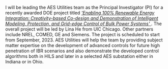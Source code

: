 <!-- ---
layout: post
title: Awarded DOE Project on 
# date: 2023-05-10 07:59:00-0400
date: 2023-12-12 
# date: Jun 10, 2023
inline: false
related_posts: false
--- -->

<!-- A simple inline announcement with Markdown emoji! :sparkles: :smile: -->
I will be leading the AES Utilities team as the Principal Investigator (PI) for a recently awarded DOE project titled <a href="https://www.energy.gov/eere/solar/solar-and-wind-grid-services-and-reliability-demonstration-funding-program"><i>'Enabling 100% Renewable Energy Integration: Creativity-based Co-design and Demonstration of Intelligent Modeling, Protection, and Grid-edge Control of Bulk Power Systems'</i> </a>. The overall project will be led by Lina He from UIC Chicago. Other partners include NREL, COMED, GE and Siemens. The project is scheduled to start from September, 2023. AES Utilities will help the team by providing subject matter expertise on the development of advanced controls for future high penetration of IBR scenarios and also demonstrate the developed control algorithms both in HILS and later in a selected AES substation either in Indiana or in Ohio.